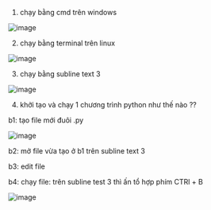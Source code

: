 1. chạy bằng cmd trên windows

![image](https://user-images.githubusercontent.com/95491130/181868548-8ea86fbe-bb80-41af-8ffa-8ebdb462eaa1.png)

2. chạy bằng terminal trên linux

![image](https://user-images.githubusercontent.com/95491130/181869041-c2a39191-6338-49db-96d4-8d381ccd18d7.png)

3. chạy bằng subline text 3

![image](https://user-images.githubusercontent.com/95491130/181870292-4b2f723f-9a5e-461c-bbf9-31ccb43bd4c4.png)

4. khởi tạo và chạy 1 chương trình python như thế nào ??

b1: tạo file mới đuôi .py 

![image](https://user-images.githubusercontent.com/95491130/181870458-cd4bf185-7aa7-4a19-a1f9-50359354e79b.png)

b2: mở file vừa tạo ở b1 trên subline text 3

b3: edit file

b4: chạy file:  trên subline test 3 thì ấn tổ hợp phím CTRl + B

![image](https://user-images.githubusercontent.com/95491130/181870478-49046b4f-7584-4140-8bab-93882e174777.png)




